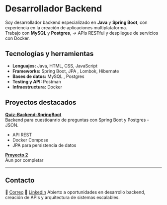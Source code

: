 # Desarrollador Backend

Soy desarrollador backend especializado en **Java** y **Spring Boot**, con experiencia en la creación de aplicaciones multiplataforma.  
Trabajo con **MySQL** y **Postgres**, -> APIs RESTful y despliegue de servicios con Docker.

## Tecnologías y herramientas

- **Lenguajes:** Java, HTML, CSS, JavaScript  
- **Frameworks:** Spring Boot, JPA , Lombok, Hibernate 
- **Bases de datos:** MySQL , Postgres
- **Testing y API:** Postman  
- **Infraestructura:** Docker  


## Proyectos destacados

**[Quiz-Backend-SpringBoot](https://github.com/javAnibal/quiz-backend-springboot.git)**  
Backend para cuestioanrio de preguntas con Spring Boot y Postgres -  JSON.  
- API REST  
- Docker Compose  
- JPA para persistencia de datos  

**[Proyecto 2](https://github.com/javAnibal/proyecto2)**  
Aun por completar 

---
## Contacto

📧 [Correo](a88anibal@gmail.com)
🔗 [LinkedIn](https://www.linkedin.com/in/anibal-solano-f/)
Abierto a oportunidades en desarrollo backend, creación de APIs y arquitectura de sistemas escalables.

